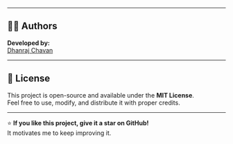 
---

## 🧑‍💻 Authors

**Developed by:**  
[Dhanraj Chavan](https://github.com/DhanrajjChavan)

---

## 🏁 License

This project is open-source and available under the **MIT License**.  
Feel free to use, modify, and distribute it with proper credits.

---

⭐ **If you like this project, give it a star on GitHub!**  
It motivates me to keep improving it.

